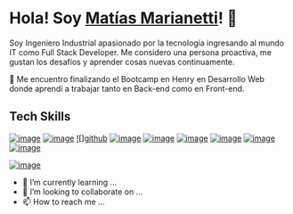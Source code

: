# Hola! Soy [Matías Marianetti](https://www.linkedin.com/in/matias-marianetti/)! 👋
Soy Ingeniero Industrial apasionado por la tecnología ingresando al mundo IT como Full Stack Developer.
Me considero una persona proactiva, me gustan los desafíos y aprender cosas nuevas continuamente.

 👀 Me encuentro finalizando el Bootcamp en Henry en Desarrollo Web donde aprendí a trabajar tanto en Back-end como en Front-end.
 
 ## Tech Skills
 
[![image](https://user-images.githubusercontent.com/98785661/189455045-2ac08363-b9f0-4ba8-bb6f-63c2f0b4245a.png)](https://developer.mozilla.org/es/docs/Web/HTML)
[![image](https://user-images.githubusercontent.com/98785661/189455281-d20f19c7-5364-47f2-8f20-937d18fad520.png)](https://www.w3schools.com/css/)
[![]github](https://cdn-icons-png.flaticon.com/512/733/733609.png)
[![image](https://user-images.githubusercontent.com/98785661/189455325-c4ee1c41-6084-4f7a-a017-930837d140b0.png)](https://developer.mozilla.org/en-US/docs/Web/JavaScript)
[![image](https://user-images.githubusercontent.com/98785661/189455384-7aab3b7d-5e07-4a3d-8536-8703d9694e60.png)](https://reactjs.org/)
[![image](https://user-images.githubusercontent.com/98785661/189455429-6f716df7-3e74-4f16-98b1-acc61de3022e.png)](https://redux.js.org/)
[![image](https://user-images.githubusercontent.com/98785661/189455531-b350e11b-77b3-448e-9252-246e20b5f10e.png)](https://nodejs.org/en/)
[![image](https://user-images.githubusercontent.com/98785661/189455572-e80dcae2-268a-4216-ab5f-d473e71e847f.png)](https://expressjs.com/)
[![image](https://user-images.githubusercontent.com/98785661/189455598-90574523-d6df-4902-bb75-2bea44ec55c6.png)](https://www.postgresql.org/)

[![image](https://user-images.githubusercontent.com/98785661/189455497-c2fa71ab-3d93-43bf-b585-872a8d2feb46.png)](https://www.postman.com/)





 
- 🌱 I’m currently learning ...
- 💞️ I’m looking to collaborate on ...
- 📫 How to reach me ...

<!---
marianettimatias/marianettimatias is a ✨ special ✨ repository because its `README.md` (this file) appears on your GitHub profile.
You can click the Preview link to take a look at your changes.
--->

